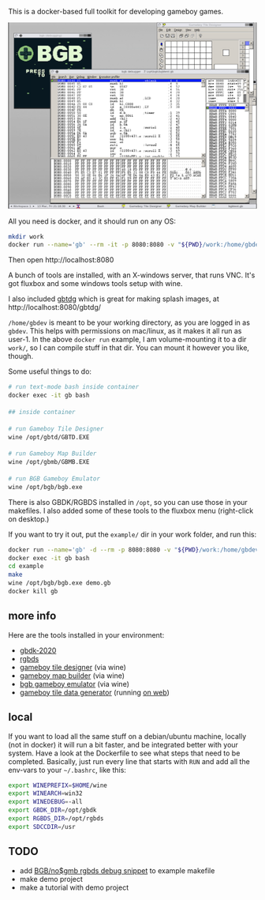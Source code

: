 This is a docker-based full toolkit for developing gameboy games.

![screeenshot](./screenshot.png)

All you need is docker, and it should run on any OS:

```sh
mkdir work
docker run --name='gb' --rm -it -p 8080:8080 -v "${PWD}/work:/home/gbdev" konsumer/gb
```

Then open http://localhost:8080

A bunch of tools are installed, with an X-windows server, that runs VNC. It's got fluxbox and some windows tools setup with wine.

I also included [gbtdg](https://github.com/chrisantonellis/gbtdg) which is great for making splash images, at http://localhost:8080/gbtdg/

`/home/gbdev` is meant to be your working directory, as you are logged in as `gbdev`. This helps with permissions on mac/linux, as it makes it all run as user-1. In the above `docker run` example, I am volume-mounting it to a dir `work/`, so I can compile stuff in that dir. You can mount it however you like, though.

Some useful things to do:

```sh
# run text-mode bash inside container
docker exec -it gb bash

## inside container

# run Gameboy Tile Designer
wine /opt/gbtd/GBTD.EXE

# run Gameboy Map Builder
wine /opt/gbmb/GBMB.EXE

# run BGB Gameboy Emulator
wine /opt/bgb/bgb.exe
```

There is also GBDK/RGBDS installed in `/opt`, so you can use those in your makefiles. I also added some of these tools to the fluxbox menu (right-click on desktop.)

If you want to try it out, put the `example/` dir in your work folder, and run this:

```sh
docker run --name='gb' -d --rm -p 8080:8080 -v "${PWD}/work:/home/gbdev" konsumer/gb
docker exec -it gb bash
cd example
make
wine /opt/bgb/bgb.exe demo.gb
docker kill gb
```

## more info

Here are the tools installed in your environment:

- [gbdk-2020](https://github.com/Zal0/gbdk-2020)
- [rgbds](https://github.com/rednex/rgbds)
- [gameboy tile designer](http://www.devrs.com/gb/hmgd/gbtd.html) (via wine)
- [gameboy map builder](http://www.devrs.com/gb/hmgd/gbmb.html) (via wine)
- [bgb gameboy emulator](https://bgb.bircd.org/) (via wine)
- [gameboy tile data generator](https://github.com/chrisantonellis/gbtdg) (running [on web](http://localhost:8080/gbtdg/))

## local

If you want to load all the same stuff on a debian/ubuntu machine, locally (not in docker) it will run a bit faster, and be integrated better with your system. Have a look at the Dockerfile to see what steps that need to be completed. Basically, just run every line that starts with `RUN` and add all the env-vars to your `~/.bashrc`, like this:

```sh
export WINEPREFIX=$HOME/wine
export WINEARCH=win32
export WINEDEBUG=-all
export GBDK_DIR=/opt/gbdk
export RGBDS_DIR=/opt/rgbds
export SDCCDIR=/usr
```


## TODO

* add [BGB/no$gmb rgbds debug snippet](https://arvid.io/2016/03/12/debug-messages-in-no-gmb-and-bgb/) to example makefile
* make demo project
* make a tutorial with demo project